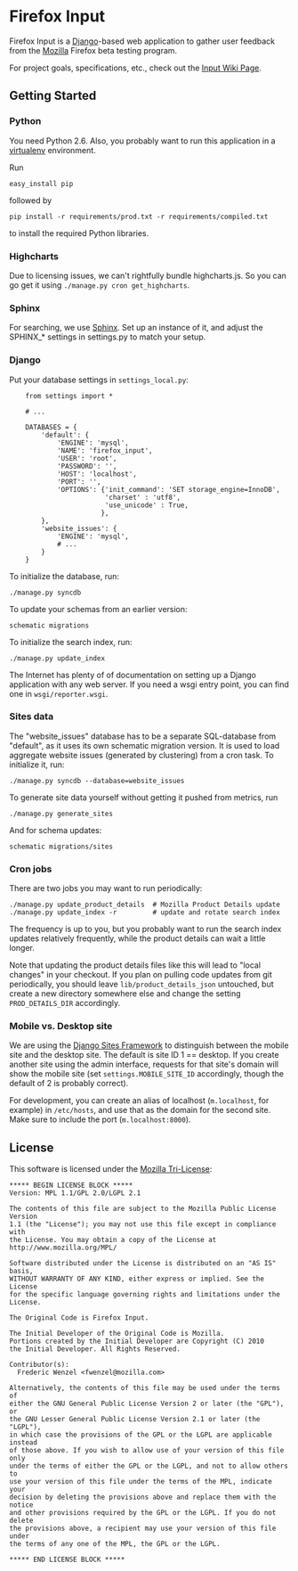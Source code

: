 Firefox Input
=============

Firefox Input is a [Django][Django]-based web application to gather user
feedback from the [Mozilla][Mozilla] Firefox beta testing program.

For project goals, specifications, etc., check out the
[Input Wiki Page][wikimo].

[Mozilla]: http://www.mozilla.org
[Django]: http://www.djangoproject.com/
[wikimo]: https://wiki.mozilla.org/Firefox/Input

Getting Started
---------------
### Python
You need Python 2.6. Also, you probably want to run this application in a
[virtualenv][virtualenv] environment.

Run

    easy_install pip

followed by

    pip install -r requirements/prod.txt -r requirements/compiled.txt

to install the required Python libraries.

[virtualenv]: http://pypi.python.org/pypi/virtualenv

### Highcharts

Due to licensing issues, we can't rightfully bundle highcharts.js.  So you can
go get it using `./manage.py cron get_highcharts`.

### Sphinx

For searching, we use [Sphinx][sphinx]. Set up an instance of it, and adjust
the SPHINX\_\* settings in settings.py to match your setup.

[sphinx]: http://www.sphinxsearch.com/

### Django
Put your database settings in `settings_local.py`:

        from settings import *

        # ...

        DATABASES = {
            'default': {
                'ENGINE': 'mysql',
                'NAME': 'firefox_input',
                'USER': 'root',
                'PASSWORD': '',
                'HOST': 'localhost',
                'PORT': '',
                'OPTIONS': {'init_command': 'SET storage_engine=InnoDB',
                            'charset' : 'utf8',
                            'use_unicode' : True,
                           },
            },
            'website_issues': {
                'ENGINE': 'mysql',
                # ...
            }
        }

To initialize the database, run:

    ./manage.py syncdb

To update your schemas from an earlier version:

    schematic migrations

To initialize the search index, run:

    ./manage.py update_index

The Internet has plenty of of documentation on setting up a Django application
with any web server. If you need a wsgi entry point, you can find one in
``wsgi/reporter.wsgi``.

### Sites data
The "website\_issues" database has to be a separate SQL-database from
"default", as it uses its own schematic migration version.
It is used to load aggregate website issues (generated by clustering) from a
cron task. To initialize it, run:

    ./manage.py syncdb --database=website_issues

To generate site data yourself without getting it pushed from metrics, run

    ./manage.py generate_sites

And for schema updates:

    schematic migrations/sites

### Cron jobs
There are two jobs you may want to run periodically:

    ./manage.py update_product_details  # Mozilla Product Details update
    ./manage.py update_index -r         # update and rotate search index

The frequency is up to you, but you probably want to run the search index
updates relatively frequently, while the product details can wait a little
longer.

Note that updating the product details files like this will lead to "local
changes" in your checkout. If you plan on pulling code updates from git
periodically, you should leave ``lib/product_details_json`` untouched, but
create a new directory somewhere else and change the setting
``PROD_DETAILS_DIR`` accordingly.

### Mobile vs. Desktop site
We are using the [Django Sites Framework][sites] to distinguish between the
mobile site and the desktop site. The default is site ID 1 == desktop. If
you create another site using the admin interface, requests for that site's
domain will show the mobile site (set ``settings.MOBILE_SITE_ID`` accordingly,
though the default of 2 is probably correct).

For development, you can create an alias of localhost (``m.localhost``, for
example) in ``/etc/hosts``, and use that as the domain for the second site.
Make sure to include the port (``m.localhost:8000``).

[sites]: http://docs.djangoproject.com/en/dev/ref/contrib/sites/


License
-------
This software is licensed under the [Mozilla Tri-License][MPL]:

    ***** BEGIN LICENSE BLOCK *****
    Version: MPL 1.1/GPL 2.0/LGPL 2.1

    The contents of this file are subject to the Mozilla Public License Version
    1.1 (the "License"); you may not use this file except in compliance with
    the License. You may obtain a copy of the License at
    http://www.mozilla.org/MPL/

    Software distributed under the License is distributed on an "AS IS" basis,
    WITHOUT WARRANTY OF ANY KIND, either express or implied. See the License
    for the specific language governing rights and limitations under the
    License.

    The Original Code is Firefox Input.

    The Initial Developer of the Original Code is Mozilla.
    Portions created by the Initial Developer are Copyright (C) 2010
    the Initial Developer. All Rights Reserved.

    Contributor(s):
      Frederic Wenzel <fwenzel@mozilla.com>

    Alternatively, the contents of this file may be used under the terms of
    either the GNU General Public License Version 2 or later (the "GPL"), or
    the GNU Lesser General Public License Version 2.1 or later (the "LGPL"),
    in which case the provisions of the GPL or the LGPL are applicable instead
    of those above. If you wish to allow use of your version of this file only
    under the terms of either the GPL or the LGPL, and not to allow others to
    use your version of this file under the terms of the MPL, indicate your
    decision by deleting the provisions above and replace them with the notice
    and other provisions required by the GPL or the LGPL. If you do not delete
    the provisions above, a recipient may use your version of this file under
    the terms of any one of the MPL, the GPL or the LGPL.

    ***** END LICENSE BLOCK *****

[MPL]: http://www.mozilla.org/MPL/
